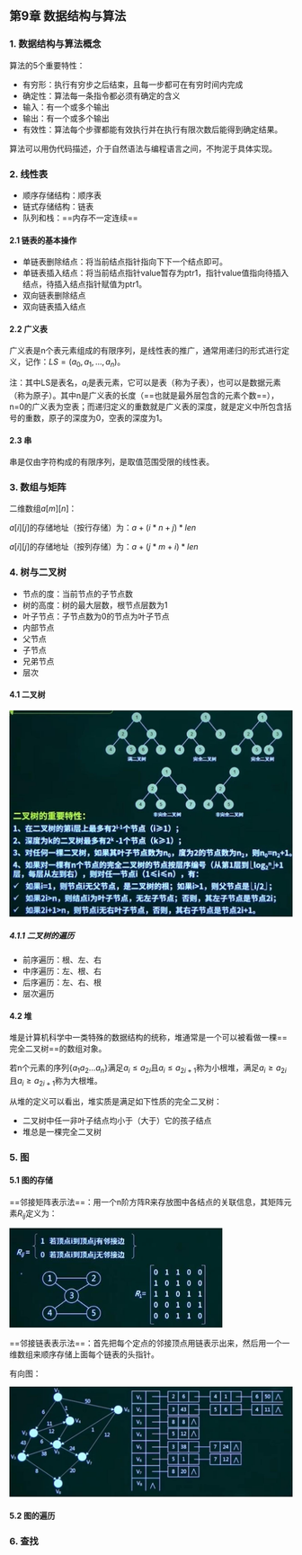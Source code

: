 ## 第9章 数据结构与算法

### 1. 数据结构与算法概念

算法的5个重要特性：

* 有穷形：执行有穷步之后结束，且每一步都可在有穷时间内完成
* 确定性：算法每一条指令都必须有确定的含义
* 输入：有一个或多个输出
* 输出：有一个或多个输出
* 有效性：算法每个步骤都能有效执行并在执行有限次数后能得到确定结果。

算法可以用伪代码描述，介于自然语法与编程语言之间，不拘泥于具体实现。

### 2. 线性表

* 顺序存储结构：顺序表
* 链式存储结构：链表
* 队列和栈：==内存不一定连续==

#### 2.1 链表的基本操作

* 单链表删除结点：将当前结点指针指向下下一个结点即可。
* 单链表插入结点：将当前结点指针value暂存为ptr1，指针value值指向待插入结点，待插入结点指针赋值为ptr1。
* 双向链表删除结点
* 双向链表插入结点

#### 2.2 广义表

广义表是n个表元素组成的有限序列，是线性表的推广，通常用递归的形式进行定义，记作：$LS=(a_0,a_1,...,a_n)$。

注：其中LS是表名，$a_i$是表元素，它可以是表（称为子表），也可以是数据元素（称为原子）。其中n是广义表的长度（==也就是最外层包含的元素个数==），n=0的广义表为空表；而递归定义的重数就是广义表的深度，就是定义中所包含括号的重数，原子的深度为0，空表的深度为1。

#### 2.3 串

串是仅由字符构成的有限序列，是取值范围受限的线性表。

### 3. 数组与矩阵

二维数组$a[m][n]$：

$a[i][j]$的存储地址（按行存储）为：$a+(i*n+j)*len$ 

$a[i][j]$的存储地址（按列存储）为：$a+(j*m+i)*len$

### 4. 树与二叉树

* 节点的度：当前节点的子节点数
* 树的高度：树的最大层数，根节点层数为1
* 叶子节点：子节点数为0的节点为叶子节点
* 内部节点
* 父节点
* 子节点
* 兄弟节点
* 层次

#### 4.1 二叉树

<img src="./pic/chapter9/screenshot.jpeg" style="zoom:50%;" />

##### 4.1.1 二叉树的遍历

* 前序遍历：根、左、右
* 中序遍历：左、根、右
* 后序遍历：左、右、根
* 层次遍历

#### 4.2 堆

堆是计算机科学中一类特殊的数据结构的统称，堆通常是一个可以被看做一棵==完全二叉树==的数组对象。

若n个元素的序列$\{a_1 a_2 ... a_n\}$满足$a_i \leqslant a_{2i}$且$a_i \leqslant a_{2i+1}$称为小根堆，满足$a_i \geq a_{2i}$且$a_i \geq a_{2i+1}$称为大根堆。

从堆的定义可以看出，堆实质是满足如下性质的完全二叉树：

* 二叉树中任一非叶子结点均小于（大于）它的孩子结点
* 堆总是一棵完全二叉树

### 5. 图

#### 5.1 图的存储

==邻接矩阵表示法==：用一个n阶方阵R来存放图中各结点的关联信息，其矩阵元素$R_{ij}$定义为：

<img src="./pic/chapter9/screenshot1.jpeg" style="zoom: 80%;" />

==邻接链表表示法==：首先把每个定点的邻接顶点用链表示出来，然后用一个一维数组来顺序存储上面每个链表的头指针。

有向图：

<img src="./pic/chapter9/screenshot2.jpeg" style="zoom:50%;" />

#### 5.2 图的遍历



### 6. 查找

